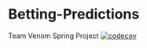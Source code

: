 # Betting-Predictions
Team Venom Spring Project
[![codecov](https://codecov.io/gh/yasenst/Betting-Predictions/branch/master/graph/badge.svg)](https://codecov.io/gh/yasenst/Betting-Predictions)
